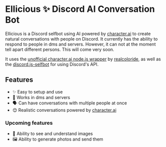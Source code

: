 # Ellicious ✨ Discord AI Conversation Bot
Ellicious is a Discord selfbot using AI powered by [character.ai](https://beta.character.ai) to create natural conversations with people on Discord. It currently has the ability to respond to people in dms and servers. However, it can not at the moment tell apart different persons. This will come very soon.

It uses the [unofficial character.ai node.js wrapper](https://github.com/realcoloride/node_characterai) by [realcoloride](https://github.com/realcoloride), as well as the [discord.js-selfbot](https://github.com/aiko-chan-ai/discord.js-selfbot-v13) for using Discord's API.

## Features
- ✨ Easy to setup and use
- 🤝 Works in dms and servers
- 🗣️ Can have conversations with multiple people at once
- 😊 Realistic conversations powered by [character.ai](https://beta.character.ai)

### Upcoming features
- 👀 Ability to see and understand images
- 🖼️ Ability to generate photos and send them
